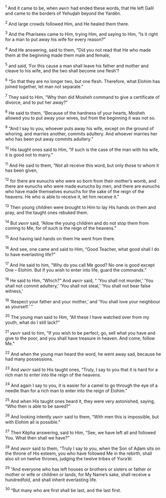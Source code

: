 <sup>1</sup> And it came to be, when יהושע had ended these words, that He left Galil and came to the borders of Yehuḏah beyond the Yardĕn.

<sup>2</sup> And large crowds followed Him, and He healed them there.

<sup>3</sup> And the Pharisees came to Him, trying Him, and saying to Him, “Is it right for a man to put away his wife for every reason?”

<sup>4</sup> And He answering, said to them, “Did you not read that He who made them at the beginning made them male and female,

<sup>5</sup> and said, ‘For this cause a man shall leave his father and mother and cleave to his wife, and the two shall become one flesh’?

<sup>6</sup> “So that they are no longer two, but one flesh. Therefore, what Elohim has joined together, let man not separate.”

<sup>7</sup> They said to Him, “Why then did Mosheh command to give a certificate of divorce, and to put her away?”

<sup>8</sup> He said to them, “Because of the hardness of your hearts, Mosheh allowed you to put away your wives, but from the beginning it was not so.

<sup>9</sup> “And I say to you, whoever puts away his wife, except on the ground of whoring, and marries another, commits adultery. And whoever marries her who has been put away commits adultery.”

<sup>10</sup> His taught ones said to Him, “If such is the case of the man with his wife, it is good not to marry.”

<sup>11</sup> And He said to them, “Not all receive this word, but only those to whom it has been given,

<sup>12</sup> for there are eunuchs who were so born from their mother’s womb, and there are eunuchs who were made eunuchs by men, and there are eunuchs who have made themselves eunuchs for the sake of the reign of the heavens. He who is able to receive it, let him receive it.”

<sup>13</sup> Then young children were brought to Him to lay His hands on them and pray, and the taught ones rebuked them.

<sup>14</sup> But יהושע said, “Allow the young children and do not stop them from coming to Me, for of such is the reign of the heavens.”

<sup>15</sup> And having laid hands on them He went from there.

<sup>16</sup> And see, one came and said to Him, “Good Teacher, what good shall I do to have everlasting life?”

<sup>17</sup> And He said to him, “Why do you call Me good? No one is good except One – Elohim. But if you wish to enter into life, guard the commands.”

<sup>18</sup> He said to Him, “Which?” And יהושע said, “ ‘You shall not murder,’ ‘You shall not commit adultery,’ ‘You shall not steal,’ ‘You shall not bear false witness,’

<sup>19</sup> ‘Respect your father and your mother,’ and ‘You shall love your neighbour as yourself.’ ”

<sup>20</sup> The young man said to Him, “All these I have watched over from my youth, what do I still lack?”

<sup>21</sup> יהושע said to him, “If you wish to be perfect, go, sell what you have and give to the poor, and you shall have treasure in heaven. And come, follow Me.”

<sup>22</sup> And when the young man heard the word, he went away sad, because he had many possessions.

<sup>23</sup> And יהושע said to His taught ones, “Truly, I say to you that it is hard for a rich man to enter into the reign of the heavens.

<sup>24</sup> And again I say to you, it is easier for a camel to go through the eye of a needle than for a rich man to enter into the reign of Elohim.”

<sup>25</sup> And when His taught ones heard it, they were very astonished, saying, “Who then is able to be saved?”

<sup>26</sup> And looking intently יהושע said to them, “With men this is impossible, but with Elohim all is possible.”

<sup>27</sup> Then Kĕpha answering, said to Him, “See, we have left all and followed You. What then shall we have?”

<sup>28</sup> And יהושע said to them, “Truly I say to you, when the Son of Aḏam sits on the throne of His esteem, you who have followed Me in the rebirth, shall also sit on twelve thrones, judging the twelve tribes of Yisra’ĕl.

<sup>29</sup> “And everyone who has left houses or brothers or sisters or father or mother or wife or children or lands, for My Name’s sake, shall receive a hundredfold, and shall inherit everlasting life.

<sup>30</sup> “But many who are first shall be last, and the last first.

